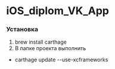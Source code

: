 # iOS_diplom_VK_App

### Установка
1. brew install carthage 
2. В папке проекта выполнить
- carthage update --use-xcframeworks
